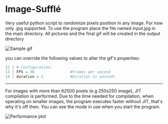 # Image-Sufflé

Very useful python script to randomize pixels position in any image. For now only .jpg supported. To use the program place the file named input.jpg in the main directory. All pictures and the final gif will be created in the output directory

![Sample gif](https://i.imgur.com/sEhaYFS.gif)

you can override the following values to alter the gif's properties:
```python
12 | # Configuration:
13 | FPS = 30                #Frames per second
14 | duration = 2            #Duration in seconds
```
---
For images with more than 62500 pixels (e.g 250x250 image), JIT compilation is performed. Due to the time needed for compilation, when operating on smaller images, the program executes faster without JIT, that's why it's off then. You can see the mode in use when you start the program.

![Performance plot](https://i.imgur.com/Dfmzo0P.png)
